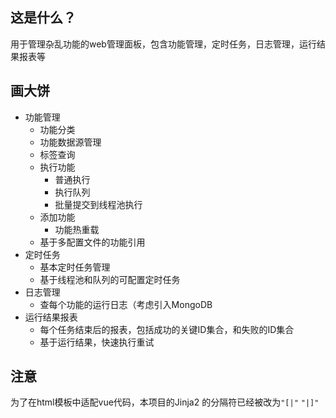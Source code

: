 ## 这是什么？
用于管理杂乱功能的web管理面板，包含功能管理，定时任务，日志管理，运行结果报表等

## 画大饼
- 功能管理
  - 功能分类
  - 功能数据源管理
  - 标签查询
  - 执行功能
    - 普通执行
    - 执行队列
    - 批量提交到线程池执行
  - 添加功能
    - 功能热重载
  - 基于多配置文件的功能引用
- 定时任务
  - 基本定时任务管理
  - 基于线程池和队列的可配置定时任务
- 日志管理
  - 查每个功能的运行日志（考虑引入MongoDB
- 运行结果报表
  - 每个任务结束后的报表，包括成功的关键ID集合，和失败的ID集合
  - 基于运行结果，快速执行重试

## 注意
为了在html模板中适配vue代码，本项目的Jinja2 的分隔符已经被改为`"[|"` `"|]"`
